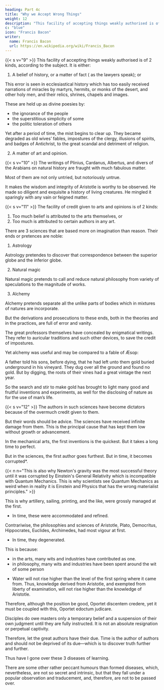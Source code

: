 ```yaml
---
heading: Part 4c
title: "Why we Accept Wrong Things"
weight: 12
description: "This facility of accepting things weakly authorised is of 2 kinds"
c: "blue"
icon: "Francis Bacon"
writer:
  name: Francis Bacon
  url: https://en.wikipedia.org/wiki/Francis_Bacon
---
```



{{< s v="9" >}} This facility of accepting things weakly authorised is of 2 kinds, according to the subject. It is either:

1. A belief of history, or a matter of fact ( as the lawyers speak); or

This error is seen in ecclesiastical history which has too easily received narrations of miracles by martyrs, hermits, or monks of the desert, and other holy men, and their relics, shrines, chapels and images.

These are held up as divine poesies by:
- the ignorance of the people
- the superstitious simplicity of some 
- the politic toleration of others 

Yet after a period of time, the mist begins to clear up. They became degraded as old wives’ fables, impostures of the clergy, illusions of spirits, and badges of Antichrist, to the great scandal and detriment of religion.


2. A matter of art and opinion.

{{< s v="10" >}} The writings of Plinius, Cardanus, Albertus, and divers of the Arabians on natural history are fraught with much fabulous matter.

<!-- So in  history, we see there hath not been that choice and judgment used as ought to have been; as may appear in  -->

Most of them are not only untried, but notoriously untrue.

 <!-- to the great derogation of the credit of natural philosophy with the grave and sober kind of wits: wherein  -->

It makes the wisdom and integrity of Aristotle is worthy to be observed. He made so diligent and exquisite a history of living creatures. He mingled it sparingly with any vain or feigned matter.

<!-- Yet the other side has cast all prodigious narrations written into one book.

It excellently discerns that matter of manifest truth, such whereupon observation and rule was to be built, was not to be mingled or weakened with matter of doubtful credit; and yet again, that rarities and reports that seem uncredible are not to be suppressed or denied to the memory of men. -->


{{< s v="11" >}} The facility of credit given to arts and opinions is of 2 kinds:

1. Too much belief is attributed to the arts themselves, or
2. Too much is attributed to certain authors in any art.

There are 3 sciences that are based more on imagination than reason. Their ends or pretences are noble:

  <!-- themselves, which have had better intelligence and confederacy with the imagination of man than with his reason, are 3 in number:  -->

1. Astrology

Astrology pretendes to discover that correspondence between the superior globe and the inferior globe.


2. Natural magic

Natural magic pretends to call and reduce natural philosophy from variety of speculations to the magnitude of works.

3. Alchemy

Alchemy pretends separate all the unlike parts of bodies which in mixtures of natures are incorporate.  

But the derivations and prosecutions to these ends, both in the theories and in the practices, are full of error and vanity.

The great professors themselves have concealed by enigmatical writings. They refer to auricular traditions and such other devices, to save the credit of impostures.

Yet alchemy was useful and may be compared to a fable of Æsop:

A father told his sons, before dying, that he had left unto them gold buried underground in his vineyard. They dug over all the ground and found no gold. But by digging, the roots of their vines had a great vintage the next year.

So the search and stir to make gold has brought to light many good and fruitful inventions and experiments, as well for the disclosing of nature as for the use of man’s life.


{{< s v="12" >}} The authors in such sciences have become dictators because of the overmuch credit given to them. 

But their words should be advice. The sciences have received infinite damage from them. This is the principal cause that has kept them low without growth or advancement.  

In the mechanical arts, the first inventions is the quickest. But it takes a long time to perfect.

But in the sciences, the first author goes furthest. But in time, it becomes corrupted*.

{{< n n="This is also why Newton's gravity was the most successful theory until it was corrupted by Einstein's General Relativity which is incompatible with Quantum Mechanics. This is why scientists see Quantum Mechanics as weird when in reality it is Einstein and Physics that has the wrong materialist principles." >}} 


This is why artillery, sailing, printing, and the like, were grossly managed at the first. 
- In time, these were accommodated and refined. 

Contrariwise, the philosophies and sciences of Aristotle, Plato, Democritus, Hippocrates, Euclides, Archimedes, had most vigour at first. 
- In time, they degenerated. 

This is because:
- in the arts, many wits and industries have contributed as one. 
- in philosophy, many wits and industries have been spent around the wit of some person
<!-- , whom many times they have rather depraved than illustrated. -->
  - Water will not rise higher than the level of the first spring where it came from. Thus, knowledge derived from Aristotle, and exempted from liberty of examination, will not rise higher than the knowledge of Aristotle.  

Therefore, although the position be good, Oportet discentem credere, yet it must be coupled with this, Oportet edoctum judicare.

Disciples do owe masters only a temporary belief and a suspension of their own judgment until they are fully instructed. It is not an absolute resignation or perpetual captivity.

Therefore, let the great authors have their due. Time is the author of authors and should not be deprived of its due—which is to discover truth further and further. 

Thus have I gone over these 3 diseases of learning.

There are some other rather peccant humours than formed diseases, which, nevertheless, are not so secret and intrinsic, but that they fall under a popular observation and traducement, and, therefore, are not to be passed over.

